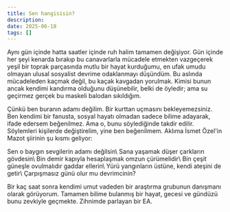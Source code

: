 ```yaml
---
title: Sen hangisisin?
description: 
date: 2025-06-18
tags: []
---
```

Aynı gün içinde hatta saatler içinde ruh halim tamamen değişiyor. Gün içinde her şeyi kenarda bırakıp bu canavarlarla mücadele etmekten vazgeçerek yeşil bir toprak parçasında mutlu bir hayat kurduğumu, en ufak umudu olmayan ulusal sosyalist devrime odaklanmayı düşündüm. Bu aslında mücadeleden kaçmak değil, bu kaçak kavgadan yorulmak. Kimisi bunun ancak kendimi kandırma olduğunu düşünebilir, belki de öyledir; ama su geçirmez gerçek bu maskeli balodan sıkıldığım. 

Çünkü ben buranın adamı değilim. Bir kurttan uçmasını bekleyemezsiniz. Ben kendimi bir fanusta, sosyal hayatı olmadan sadece bilime adayarak, ifade edersem beğenilmez. Ama o, bunu söylediğinde takdir edilir. Söylemleri kişilerde değiştirelim, yine ben beğenilmem. Aklıma İsmet Özel'in Mazot şiirinin şu kısmı geliyor:

Sen o baygın sevgilerin adamı değilsin\\
Sana yaşamak düşer çarkların gövdesin\\
Bin demir kapıyla hesaplaşmak omzun çürümelidir\\
Bin çeşit güneşle ovulmalıdır gaddar ellerin\\
Yürü yangınların üstüne, kendi ateşini de getir\\
Çarpışmasız günü olur mu devrimcinin?

Bir kaç saat sonra kendimi umut vadeden bir araştırma grubunun danışmanı olarak görüyorum. Tamamen bilime bulanmış bir hayat, gecesi ve gündüzü bunu zevkiyle geçmekte. Zihnimde parlayan bir EA.  
